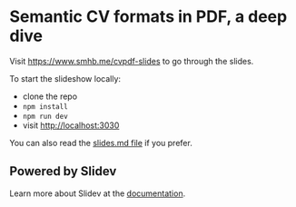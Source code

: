 # Semantic CV formats in PDF, a deep dive

Visit https://www.smhb.me/cvpdf-slides to go through the slides.

To start the slideshow locally:

- clone the repo
- `npm install`
- `npm run dev`
- visit <http://localhost:3030>

You can also read the [slides.md file](./slides.md) if you prefer.

## Powered by Slidev

Learn more about Slidev at the [documentation](https://sli.dev/).
